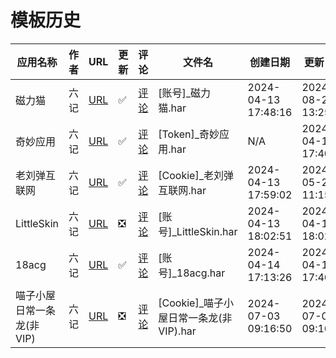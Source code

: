 # 模板历史

| 应用名称 | 作者 | URL | 更新 | 评论 | 文件名 | 创建日期 | 更新日期 | 版本 |
| --- | --- | --- | --- | --- | --- | --- | --- | --- |
| 磁力猫 | 六记 | [URL](https://raw.githubusercontent.com/ACG-Q/qd-templates/main/har/[账号]_磁力猫.har) | ✅ | [评论](https://github.com/ACG-Q/qd-templates/issues/1) | [账号]_磁力猫.har | 2024-04-13 17:48:16 | 2024-08-20 13:25:58 | 20240820 |
| 奇妙应用 | 六记 | [URL](https://raw.githubusercontent.com/ACG-Q/qd-templates/main/har/[Token]_奇妙应用.har) | ✅ | [评论](https://github.com/ACG-Q/qd-templates/issues/3) | [Token]_奇妙应用.har | N/A | 2024-04-13 17:40:12 | 20240413 |
| 老刘弹互联网 | 六记 | [URL](https://raw.githubusercontent.com/ACG-Q/qd-templates/main/har/[Cookie]_老刘弹互联网.har) | ✅ | [评论](https://github.com/ACG-Q/qd-templates/issues/8) | [Cookie]_老刘弹互联网.har | 2024-04-13 17:59:02 | 2024-05-23 11:15:50 | 20240523 |
| LittleSkin | 六记 | [URL](https://raw.githubusercontent.com/ACG-Q/qd-templates/main/har/[账号]_LittleSkin.har) | ❎ | [评论](https://github.com/ACG-Q/qd-templates/issues/10) | [账号]_LittleSkin.har | 2024-04-13 18:02:51 | 2024-04-13 18:02:51 | 20240413 |
| 18acg | 六记 | [URL](https://raw.githubusercontent.com/ACG-Q/qd-templates/main/har/[账号]_18acg.har) | ✅ | [评论](https://github.com/ACG-Q/qd-templates/issues/12) | [账号]_18acg.har | 2024-04-14 17:13:26 | 2024-04-14 17:46:31 | 20240414 |
| 喵子小屋日常一条龙(非VIP) | 六记 | [URL](https://raw.githubusercontent.com/ACG-Q/qd-templates/main/har/[Cookie]_喵子小屋日常一条龙(非VIP).har) | ❎ | [评论](https://github.com/ACG-Q/qd-templates/issues/18) | [Cookie]_喵子小屋日常一条龙(非VIP).har | 2024-07-03 09:16:50 | 2024-07-03 09:16:50 | 20240703 |
